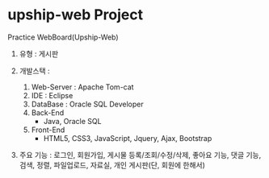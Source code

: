 # upship-web Project

Practice WebBoard(Upship-Web)

1. 유형 : 게시판

2. 개발스택 :
   1) Web-Server : Apache Tom-cat 
   2) IDE : Eclipse
   3) DataBase : Oracle SQL Developer
   4) Back-End
      - Java, Oracle SQL
   5) Front-End
      - HTML5, CSS3, JavaScript, Jquery, Ajax, Bootstrap
      
3. 주요 기능
   : 로그인, 회원가입, 게시물 등록/조회/수정/삭제, 좋아요 기능, 댓글 기능, 검색, 정렬, 파일업로드, 자료실, 개인 게시판(단, 회원에 한해서) 
